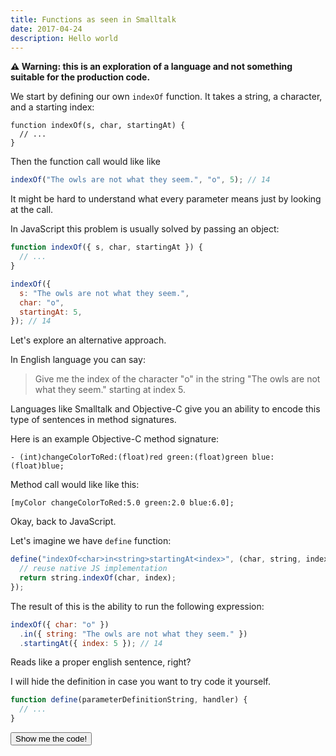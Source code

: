 ```yaml
---
title: Functions as seen in Smalltalk
date: 2017-04-24
description: Hello world
---
```


**⚠️ Warning: this is an exploration of a language and not something suitable for the production code.**

We start by defining our own `indexOf` function. It takes a string, a character, and a starting index:

```
function indexOf(s, char, startingAt) {
  // ...
}
```

Then the function call would like like

```js
indexOf("The owls are not what they seem.", "o", 5); // 14
```

It might be hard to understand what every parameter means just by looking at the call.

In JavaScript this problem is usually solved by passing an object:

```js
function indexOf({ s, char, startingAt }) {
  // ...
}

indexOf({
  s: "The owls are not what they seem.",
  char: "o",
  startingAt: 5,
}); // 14
```

Let's explore an alternative approach.

In English language you can say:

<blockquote>Give me the index of the character "o" in the string "The owls are not what they seem." starting at index 5.</blockquote>

Languages like Smalltalk and Objective-C give you an ability to encode this type of sentences in method signatures.

Here is an example Objective-C method signature:

```
- (int)changeColorToRed:(float)red green:(float)green blue:(float)blue;
```

Method call would like like this:

```
[myColor changeColorToRed:5.0 green:2.0 blue:6.0];
```

Okay, back to JavaScript.

Let's imagine we have `define` function:

```js
define("indexOf<char>in<string>startingAt<index>", (char, string, index) => {
  // reuse native JS implementation
  return string.indexOf(char, index);
});
```

The result of this is the ability to run the following expression:

```js
indexOf({ char: "o" })
  .in({ string: "The owls are not what they seem." })
  .startingAt({ index: 5 }); // 14
```

Reads like a proper english sentence, right?

I will hide the definition in case you want to try code it yourself.

```js
function define(parameterDefinitionString, handler) {
  // ...
}
```

<button onclick="document.querySelector('#definition').style.display = ''; this.style.display = 'none';">Show me the code!</button>

<div style="display: none;" id="definition">

Here is one possible implementation for `define`:

```js
function define(parameterDefinitionString, handler) {
  const parts = parameterDefinitionString
    .split("<")
    .reduce((res, part) => [...res, ...part.split(">")], [])
    .filter(Boolean);

  const args = [];

  function set(obj, index) {
    const namePart = parts[index];
    const argumentName = parts[index + 1];

    obj[namePart] = function(objArg) {
      args.push(objArg[argumentName]);

      if (index >= parts.length - 2) {
        return handler.apply(handler, args);
      } else {
        const obj = {};
        set(obj, index + 2);
        return obj;
      }
    };
  }

  const env = typeof window !== "undefined" ? window : global;

  set(env, 0);
}
```

In a real world this might be implemented as a Babel plugin which optimizes both definitions and calls to a "normal" expression like `indexOf('The owls are not what they seem.', 'o', 5)`. Optional type checks could be added to a runtime.

[Try the code on JSBin](http://jsbin.com/qirorap/4/edit?js,console).

</div>
